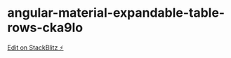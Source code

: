 # angular-material-expandable-table-rows-cka9lo

[Edit on StackBlitz ⚡️](https://stackblitz.com/edit/angular-material-expandable-table-rows-cka9lo)